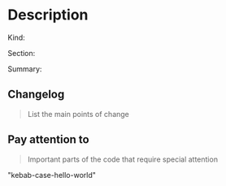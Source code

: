 # Description

Kind:
<!-- Specify the kind of the pull request, as in if it's a Bug fix, a Feature, a Story, a Tech Pendency, etc.
-->

Section:
<!-- Section can be the specific folder or file refered by the pull request, like "pkg/ierrors", or a most wide section that comprehends multiple folders and files, like "Sidecar".
-->

Summary:
<!-- A quick description of what was changed, fixed or implemented (e.g. "Configured all Insprd routes to validate authentication")
-->

## Changelog

> List the main points of change

## Pay attention to

> Important parts of the code that require special attention


"kebab-case-hello-world"
